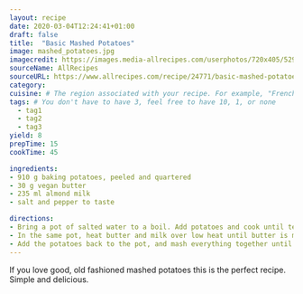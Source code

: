 ```yaml
---
layout: recipe
date: 2020-03-04T12:24:41+01:00
draft: false
title:  "Basic Mashed Potatoes"
image: mashed_potatoes.jpg
imagecredit: https://images.media-allrecipes.com/userphotos/720x405/5294868.jpg
sourceName: AllRecipes
sourceURL: https://www.allrecipes.com/recipe/24771/basic-mashed-potatoes/
category: 
cuisine: # The region associated with your recipe. For example, "French", Mediterranean", or "American".
tags: # You don't have to have 3, feel free to have 10, 1, or none
  - tag1
  - tag2
  - tag3 
yield: 8
prepTime: 15
cookTime: 45

ingredients:
- 910 g baking potatoes, peeled and quartered
- 30 g vegan butter
- 235 ml almond milk
- salt and pepper to taste

directions:
- Bring a pot of salted water to a boil. Add potatoes and cook until tender but still firm, about 15 minutes; drain. 
- In the same pot, heat butter and milk over low heat until butter is melted.
- Add the potatoes back to the pot, and mash everything together until smooth and creamy. Season with salt and pepper.
---
```

If you love good, old fashioned mashed potatoes this is the perfect recipe. Simple and delicious.
